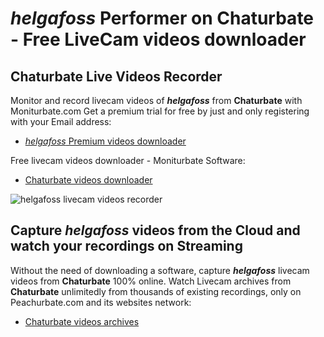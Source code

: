 # _helgafoss_ Performer on Chaturbate - Free LiveCam videos downloader

## Chaturbate Live Videos Recorder

Monitor and record livecam videos of **_helgafoss_** from **Chaturbate** with Moniturbate.com
Get a premium trial for free by just and only registering with your Email address:
* [_helgafoss_ Premium videos downloader](https://moniturbate.com/request-demo-licence-key.html)

Free livecam videos downloader - Moniturbate Software:
* [Chaturbate videos downloader](https://moniturbate.com/moniturbate-download-software.html)

![_helgafoss_ livecam videos recorder](https://peachurnet.com/templates/moniturbate-software.png)


## Capture _helgafoss_ videos from the Cloud and watch your recordings on Streaming

Without the need of downloading a software, capture **_helgafoss_** livecam videos from **Chaturbate** 100% online.
Watch Livecam archives from **Chaturbate** unlimitedly from thousands of existing recordings, only on Peachurbate.com and its websites network:
* [Chaturbate videos archives](https://peachurnet.com/)